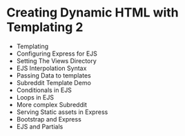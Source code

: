 # Creating Dynamic HTML with Templating 2
- Templating
- Configuring Express for EJS
- Setting The Views Directory
- EJS Interpolation Syntax
- Passing Data to templates
- Subreddit Template Demo
- Conditionals in EJS
- Loops in EJS
- More complex Subreddit
- Serving Static assets in Express
- Bootstrap and Express
- EJS and Partials
